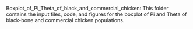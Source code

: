 Boxplot_of_Pi_Theta_of_black_and_commercial_chicken: This folder contains the input files, code, and figures for the boxplot of Pi and Theta of black-bone and commercial chicken populations.
